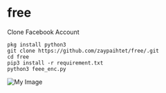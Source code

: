 # free
Clone Facebook Account
```
pkg install python3
git clone https://github.com/zaypaihtet/free/.git
cd free
pip3 install -r requirement.txt
python3 feee_enc.py

````
![My Image](https://raw.githubusercontent.com/zaypaihtet/free/main/photo_2023-02-12_11-27-40.jpg)

